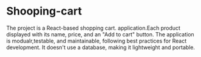 # Shooping-cart
The project is a React-based shopping cart. application.Each product displayed with its name, price, and an "Add to cart" button. The application is modualr,testable, and maintainable, following best practices for React development. It doesn't use a database, making it lightweight and portable.
